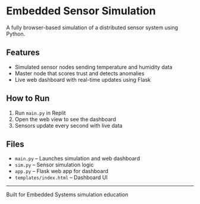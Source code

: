 # Embedded Sensor Simulation

A fully browser-based simulation of a distributed sensor system using Python.

## Features

- Simulated sensor nodes sending temperature and humidity data
- Master node that scores trust and detects anomalies
- Live web dashboard with real-time updates using Flask

## How to Run

1. Run `main.py` in Replit
2. Open the web view to see the dashboard
3. Sensors update every second with live data

## Files

- `main.py` – Launches simulation and web dashboard
- `sim.py` – Sensor simulation logic
- `app.py` – Flask web app for dashboard
- `templates/index.html` – Dashboard UI



---

Built for Embedded Systems simulation education
